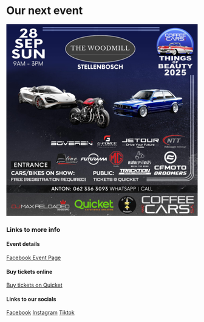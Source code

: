 # Our next event

![Event Poster](newposter.jpeg)

### Links to more info

#### Event details
<a href="https://facebook.com/events/s/things-of-beauty-2025/723472460212063/">Facebook Event Page</a>

#### Buy tickets online
<a href="https://qkt.io/ThingsOfBeauty">Buy tickets on Quicket</a>

#### Links to our socials
<a href="http://fb.com/CoffeeCarsSA">Facebook</a>
<a href="http://instagram.com/CoffeeCars_SA">Instagram</a>
<a href="http://tiktok.com/@coffeecars_sa">Tiktok</a>
